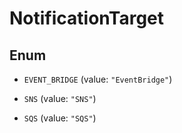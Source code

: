 

# NotificationTarget

## Enum


* `EVENT_BRIDGE` (value: `"EventBridge"`)

* `SNS` (value: `"SNS"`)

* `SQS` (value: `"SQS"`)



